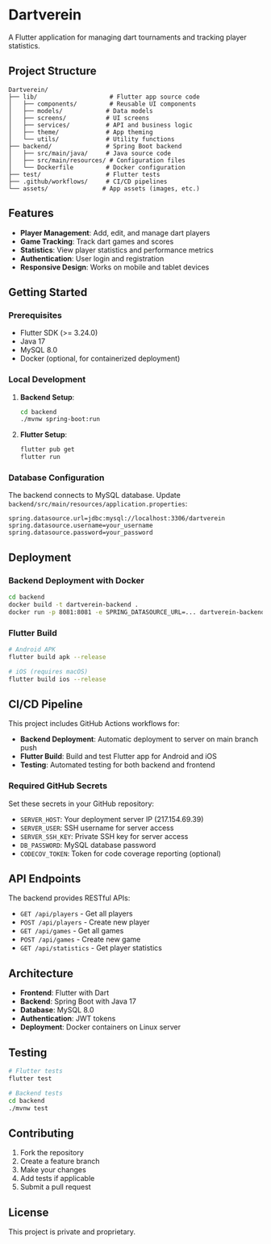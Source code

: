 # Dartverein

A Flutter application for managing dart tournaments and tracking player statistics.

## Project Structure

```
Dartverein/
├── lib/                    # Flutter app source code
│   ├── components/         # Reusable UI components
│   ├── models/            # Data models
│   ├── screens/           # UI screens
│   ├── services/          # API and business logic
│   ├── theme/             # App theming
│   └── utils/             # Utility functions
├── backend/               # Spring Boot backend
│   ├── src/main/java/     # Java source code
│   ├── src/main/resources/ # Configuration files
│   └── Dockerfile         # Docker configuration
├── test/                  # Flutter tests
├── .github/workflows/     # CI/CD pipelines
└── assets/               # App assets (images, etc.)
```

## Features

- **Player Management**: Add, edit, and manage dart players
- **Game Tracking**: Track dart games and scores
- **Statistics**: View player statistics and performance metrics
- **Authentication**: User login and registration
- **Responsive Design**: Works on mobile and tablet devices

## Getting Started

### Prerequisites

- Flutter SDK (>= 3.24.0)
- Java 17
- MySQL 8.0
- Docker (optional, for containerized deployment)

### Local Development

1. **Backend Setup**:
   ```bash
   cd backend
   ./mvnw spring-boot:run
   ```

2. **Flutter Setup**:
   ```bash
   flutter pub get
   flutter run
   ```

### Database Configuration

The backend connects to MySQL database. Update `backend/src/main/resources/application.properties`:

```properties
spring.datasource.url=jdbc:mysql://localhost:3306/dartverein
spring.datasource.username=your_username
spring.datasource.password=your_password
```

## Deployment

### Backend Deployment with Docker

```bash
cd backend
docker build -t dartverein-backend .
docker run -p 8081:8081 -e SPRING_DATASOURCE_URL=... dartverein-backend
```

### Flutter Build

```bash
# Android APK
flutter build apk --release

# iOS (requires macOS)
flutter build ios --release
```

## CI/CD Pipeline

This project includes GitHub Actions workflows for:

- **Backend Deployment**: Automatic deployment to server on main branch push
- **Flutter Build**: Build and test Flutter app for Android and iOS
- **Testing**: Automated testing for both backend and frontend

### Required GitHub Secrets

Set these secrets in your GitHub repository:

- `SERVER_HOST`: Your deployment server IP (217.154.69.39)
- `SERVER_USER`: SSH username for server access
- `SERVER_SSH_KEY`: Private SSH key for server access
- `DB_PASSWORD`: MySQL database password
- `CODECOV_TOKEN`: Token for code coverage reporting (optional)

## API Endpoints

The backend provides RESTful APIs:

- `GET /api/players` - Get all players
- `POST /api/players` - Create new player
- `GET /api/games` - Get all games
- `POST /api/games` - Create new game
- `GET /api/statistics` - Get player statistics

## Architecture

- **Frontend**: Flutter with Dart
- **Backend**: Spring Boot with Java 17
- **Database**: MySQL 8.0
- **Authentication**: JWT tokens
- **Deployment**: Docker containers on Linux server

## Testing

```bash
# Flutter tests
flutter test

# Backend tests
cd backend
./mvnw test
```

## Contributing

1. Fork the repository
2. Create a feature branch
3. Make your changes
4. Add tests if applicable
5. Submit a pull request

## License

This project is private and proprietary.
